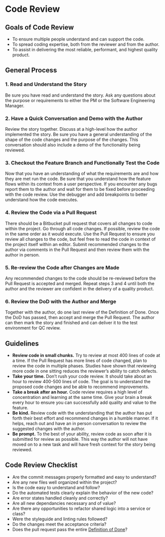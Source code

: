 # Code Review

## Goals of Code Review
- To ensure multiple people understand and can support the code.
- To spread coding expertise, both from the reviewer and from the author.
- To assist in delivering the most reliable, performant, and highest quality product.

## General Process

### 1. Read and Understand the Story
Be sure you have read and understand the story. Ask any questions about the purpose or requirements to either the PM or the Software Engineering Manager.

### 2. Have a Quick Conversation and Demo with the Author
Review the story together. Discuss at a high-level how the author implemented the story. Be sure you have a general understanding of the shape of the code changes and the purpose of the changes. This conversation should also include a demo of the functionality being reviewed.

### 3. Checkout the Feature Branch and Functionally Test the Code
Now that you have an understanding of what the requirements are and how they are met run the code. Be sure that you understand how the feature flows within its context from a user perspective. If you encounter any bugs report them to the author and wait for them to be fixed before proceeding with the code review. Use the debugger and add breakpoints to better understand how the code executes.

### 4. Review the Code via a Pull Request
There should be a Bitbucket pull request that covers all changes to code within the project. Go through all code changes. If possible, review the code in the same order as it would execute. Use the Pull Request to ensure you review all changes to the code, but feel free to read the code in context of the project itself within an editor. Submit recommended changes to the author via comments in the Pull Request and then review them with the author in person.

### 5. Re-review the Code after Changes are Made
Any recommended changes to the code should be re-reviewed before the Pull Request is accepted and merged. Repeat steps 3 and 4 until both the author and the reviewer are confident in the delivery of a quality product.

### 6. Review the DoD with the Author and Merge
Together with the author, do one last review of the Definition of Done. Once the DoD has passed, then accept and merge the Pull Request. The author can then mark the story and finished and can deliver it to the test environment for QC review.

## Guidelines
- **Review code in small chunks.** Try to review at most 400 lines of code at a time. If the Pull Request has more lines of code changed, plan to review the code in multiple phases. Studies have shown that reviewing more code in one sitting reduces the reviewer’s ability to catch defects.
- **Take your time.** Don’t rush your code review. It should take about an hour to review 400-500 lines of code. The goal is to understand the proposed code changes and be able to recommend improvements.
- **Take a break after an hour.** Code review requires a high level of concentration and learning at the same time. Give your brain a break every hour to ensure you can successfully add quality and value to the feature.
- **Be kind.** Review code with the understanding that the author has put forth their best effort and recommend changes in a humble manner. If it helps, reach out and have an in person conversation to review the suggested changes with the author.
- **Be prompt.** To the best of your ability, review code as soon after it is submitted for review as possible. This way the author will not have moved on to a new task and will have fresh context for the story being reviewed.

## Code Review Checklist
- Are the commit messages properly formatted and easy to understand?
- Are any new files well organized within the project?
- Is the code easy to understand and follow?
- Do the automated tests clearly explain the behavior of the new code?
- Are error states handled cleanly and correctly?
- Are all new dependancies necessary and of value?
- Are there any opportunities to refactor shared logic into a service or class?
- Were the styleguide and linting rules followed?
- Do the changes meet the acceptance criteria?
- Does the pull request pass the entire [Definition of Done](definition-of-done.md)?
